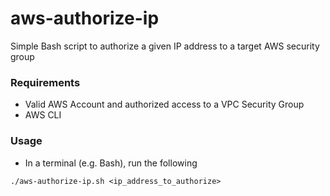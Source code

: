 # aws-authorize-ip
Simple Bash script to authorize a given IP address to a target AWS security group

### Requirements
- Valid AWS Account and authorized access to a VPC Security Group
- AWS CLI

### Usage
- In a terminal (e.g. Bash), run the following
```
./aws-authorize-ip.sh <ip_address_to_authorize>
```
